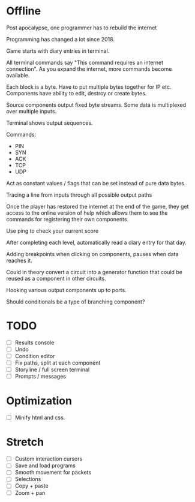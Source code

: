 # Offline
Post apocalypse, one programmer has to rebuild the internet

Programming has changed a lot since 2018.

Game starts with diary entries in terminal.

All terminal commands say "This command requires an internet connection".
As you expand the internet, more commands become available.

Each block is a byte. Have to put multiple bytes together for IP etc.
Components have ability to edit, destroy or create bytes.

Source components output fixed byte streams.
Some data is multiplexed over multiple inputs.

Terminal shows output sequences.

Commands:
- PIN
- SYN
- ACK
- TCP
- UDP

Act as constant values / flags that can be set instead of pure data bytes.

Tracing a line from inputs through all possible output paths

Once the player has restored the internet at the end of the game, they get access to the online version of help which allows them to see the commands for registering their own components.

Use ping to check your current score

After completing each level, automatically read a diary entry for that day.

Adding breakpoints when clicking on components, pauses when data reaches it.

Could in theory convert a circuit into a generator function that could be reused as a component in other circuits.

Hooking various output components up to ports.

Should conditionals be a type of branching component?

# TODO
- [ ] Results console
- [ ] Undo
- [ ] Condition editor
- [ ] Fix paths, split at each component
- [ ] Storyline / full screen terminal
- [ ] Prompts / messages

# Optimization
- [ ] Minify html and css.

# Stretch
- [ ] Custom interaction cursors
- [ ] Save and load programs
- [ ] Smooth movement for packets
- [ ] Selections
- [ ] Copy + paste
- [ ] Zoom + pan
